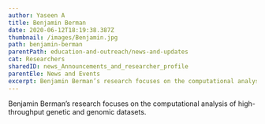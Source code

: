 ```yaml
---
author: Yaseen A
title: Benjamin Berman
date: 2020-06-12T18:19:38.387Z
thumbnail: /images/Benjamin.jpg
path: benjamin-berman 
parentPath: education-and-outreach/news-and-updates
cat: Researchers
sharedID: news_Announcements_and_researcher_profile
parentEle: News and Events
excerpt: Benjamin Berman’s research focuses on the computational analysis of high-throughput genetic and genomic datasets.
---
```

Benjamin Berman’s research focuses on the computational analysis of high-throughput genetic and genomic datasets.